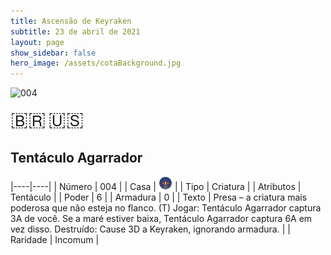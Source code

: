 ```yaml
---
title: Ascensão de Keyraken
subtitle: 23 de abril de 2021
layout: page
show_sidebar: false
hero_image: /assets/cotaBackground.jpg
---
```


![004](https://cards-keyforge.s3.eu-north-1.amazonaws.com/media/pt/rotk/004.png)

<span title="Português" style="font-size: 32px;cursor: pointer;" onclick="javascript:document.querySelector('img[alt=\'004\']').src=document.querySelector('img[alt=\'004\']').src.replace(/media\/[^/]+/, 'media/pt')">🇧🇷</span>
<span title="English" style="font-size: 32px;cursor: pointer;" onclick="javascript:document.querySelector('img[alt=\'004\']').src=document.querySelector('img[alt=\'004\']').src.replace(/media\/[^/]+/, 'media/en')">🇺🇸</span>

## Tentáculo Agarrador

|----|----|
| Número | 004 |
| Casa | ![Keyraken](https://raw.githubusercontent.com/cardsofkeyforge/cardsofkeyforge.github.io/master/rotk/keyraken.png "Keyraken") |
| Tipo | Criatura |
| Atributos | Tentáculo |
| Poder | 6 |
| Armadura | 0 |
| Texto | Presa – a criatura mais poderosa que não esteja no flanco. (T) Jogar: Tentáculo Agarrador captura 3A de você. Se a maré estiver baixa, Tentáculo Agarrador captura 6A em vez disso. Destruído: Cause 3D a Keyraken, ignorando armadura. |
| Raridade | Incomum |
